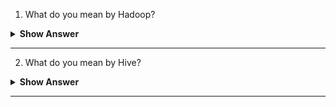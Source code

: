 1. What do you mean by Hadoop?

<details>
    <summary><b> Show Answer </b></summary> 
<blockquote>

Hadoop was created by **Doug Cutting**, the creator of Apache Lucene, the widely used text search library. It is an **open source** as well as **distributing processing framework**, which is the key to step up into the Bigdata ecosystem. It is used to efficient store and process large datasets ranging in size from gigabytes to petabytes of data. Computer Store the large data in computer and process the data, Hadoop allows **clustering** multiple computers to analyze massive datasets in parallel more quickly.
  ![image](https://user-images.githubusercontent.com/99252558/185565924-d07c7f0a-20b9-440b-9b47-2bce55029d5a.png)
 
**Hadoop consists of four main modules:**
  
Hadoop Distributed File System (HDFS) – It allows to run on low-end hardware. HDFS provides better data throughput than traditional file systems, in addition to high fault tolerance and native support of large datasets.
  
Yet Another Resource Negotiator (YARN) – It is used to Manages and monitors cluster nodes and **resource usage**. 
  
MapReduce – MapReduce framework that helps programs do the **parallel computation** on data. The map task will take input as data and converts it into a dataset that can be computed in key value pairs. The output of the map task is consumed by reduce tasks to aggregate output and provide the desired result.
    
Hadoop Common – It Provides common Java **libraries** that can be used across all modules.

 </blockqoute> 
</details>

---


2. What do you mean by Hive?
<details>
    <summary><b> Show Answer </b></summary> 
<blockquote>

Hive is a tool which is used to work on **MapReduce** Tasks. If we think Writing a MapReduce job is **very long process and time taken**, well, with Hadoop Hive, we can used and Submit SQL queries as well as we can perform MapReduce Jobs. So, if we are comfortable with SQL Queries then Hive is a best tool for us to perform a Basic Queries which known as **HQL** (Hive Query Language. Working on HQL, we use Pig Latin as a Language.
    
Basically, Hive runs on our system, which helps to convert the SQL queries to set of jobs in Hadoop Cluster. 
    
Components of Hive:
    
1.	Driver
2.	Meta store
3.	Compiler
4.	Optimizer
5.	Executor
    
 </blockqoute> 
</details>

--- 

